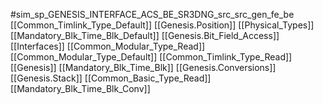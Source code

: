 #sim_sp_GENESIS_INTERFACE_ACS_BE_SR3DNG_src_src_gen_fe_be
[[Common_Timlink_Type_Default]]
[[Genesis.Position]]
[[Physical_Types]]
[[Mandatory_Blk_Time_Blk_Default]]
[[Genesis.Bit_Field_Access]]
[[Interfaces]]
[[Common_Modular_Type_Read]]
[[Common_Modular_Type_Default]]
[[Common_Timlink_Type_Read]]
[[Genesis]]
[[Mandatory_Blk_Time_Blk]]
[[Genesis.Conversions]]
[[Genesis.Stack]]
[[Common_Basic_Type_Read]]
[[Mandatory_Blk_Time_Blk_Conv]]
